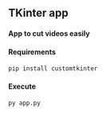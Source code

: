 ## TKinter app 

#### App to cut videos easily

#### Requirements
````
pip install customtkinter
````

#### Execute

````
py app.py
````